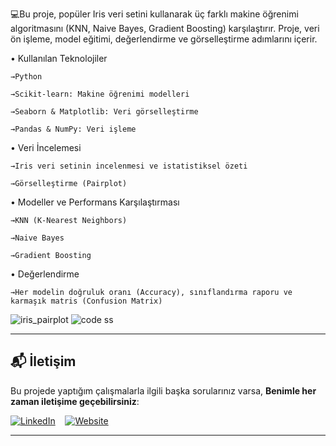 💻Bu proje, popüler Iris veri setini kullanarak üç farklı makine öğrenimi algoritmasını (KNN, Naive Bayes, Gradient Boosting) karşılaştırır. Proje, veri ön işleme, model eğitimi, değerlendirme ve görselleştirme adımlarını içerir.

• Kullanılan Teknolojiler
  
    →Python
  
    →Scikit-learn: Makine öğrenimi modelleri
  
    →Seaborn & Matplotlib: Veri görselleştirme
  
    →Pandas & NumPy: Veri işleme

• Veri İncelemesi
  
    →Iris veri setinin incelenmesi ve istatistiksel özeti
  
    →Görselleştirme (Pairplot)
• Modeller ve Performans Karşılaştırması
  
    →KNN (K-Nearest Neighbors)
  
    →Naive Bayes
  
    →Gradient Boosting
• Değerlendirme
  
    →Her modelin doğruluk oranı (Accuracy), sınıflandırma raporu ve karmaşık matris (Confusion Matrix)
    

![iris_pairplot](https://github.com/user-attachments/assets/6ff893c5-9872-4110-bb9b-c5eaca3bbe3a)
![code ss](https://github.com/user-attachments/assets/8fb141db-6c81-4f54-b82f-6132593f6986)

---

## 📬 İletişim

Bu projede yaptığım çalışmalarla ilgili başka sorularınız varsa, **Benimle her zaman iletişime geçebilirsiniz**:

[![LinkedIn](https://img.icons8.com/ios-filled/50/0A66C2/linkedin.png)](https://www.linkedin.com/in/osmandemir2533/)  &nbsp;&nbsp; 
[![Website](https://img.icons8.com/ios-filled/50/8e44ad/domain.png)](https://osmandemir2533.github.io/)

---
